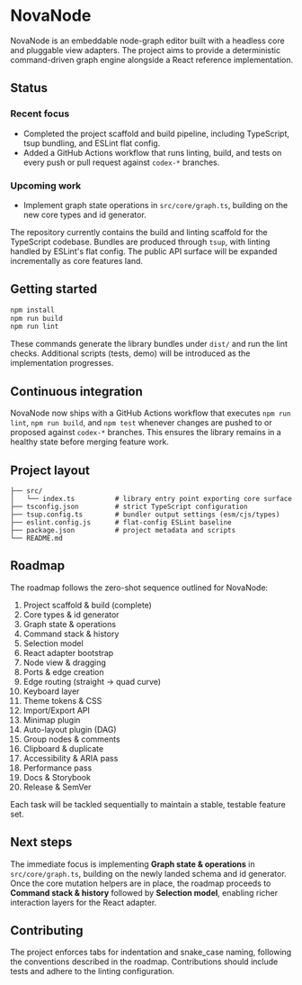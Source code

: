 # NovaNode

NovaNode is an embeddable node-graph editor built with a headless core and pluggable view adapters. The project aims to provide a deterministic command-driven graph engine alongside a React reference implementation.

## Status

### Recent focus

* Completed the project scaffold and build pipeline, including TypeScript, tsup bundling, and ESLint flat config.
* Added a GitHub Actions workflow that runs linting, build, and tests on every push or pull request against `codex-*` branches.

### Upcoming work

* Implement graph state operations in `src/core/graph.ts`, building on the new core types and id generator.

The repository currently contains the build and linting scaffold for the TypeScript codebase. Bundles are produced through `tsup`, with linting handled by ESLint's flat config. The public API surface will be expanded incrementally as core features land.

## Getting started

```bash
npm install
npm run build
npm run lint
```

These commands generate the library bundles under `dist/` and run the lint checks. Additional scripts (tests, demo) will be introduced as the implementation progresses.

## Continuous integration

NovaNode now ships with a GitHub Actions workflow that executes `npm run lint`, `npm run build`, and `npm test` whenever changes are pushed to or proposed against `codex-*` branches. This ensures the library remains in a healthy state before merging feature work.

## Project layout

```
├── src/
│   └── index.ts          # library entry point exporting core surface
├── tsconfig.json         # strict TypeScript configuration
├── tsup.config.ts        # bundler output settings (esm/cjs/types)
├── eslint.config.js      # flat-config ESLint baseline
├── package.json          # project metadata and scripts
└── README.md
```

## Roadmap

The roadmap follows the zero-shot sequence outlined for NovaNode:

1. Project scaffold & build (complete)
2. Core types & id generator
3. Graph state & operations
4. Command stack & history
5. Selection model
6. React adapter bootstrap
7. Node view & dragging
8. Ports & edge creation
9. Edge routing (straight → quad curve)
10. Keyboard layer
11. Theme tokens & CSS
12. Import/Export API
13. Minimap plugin
14. Auto-layout plugin (DAG)
15. Group nodes & comments
16. Clipboard & duplicate
17. Accessibility & ARIA pass
18. Performance pass
19. Docs & Storybook
20. Release & SemVer

Each task will be tackled sequentially to maintain a stable, testable feature set.

## Next steps

The immediate focus is implementing **Graph state & operations** in `src/core/graph.ts`, building on the newly landed schema and id generator. Once the core mutation helpers are in place, the roadmap proceeds to **Command stack & history** followed by **Selection model**, enabling richer interaction layers for the React adapter.

## Contributing

The project enforces tabs for indentation and snake_case naming, following the conventions described in the roadmap. Contributions should include tests and adhere to the linting configuration.

